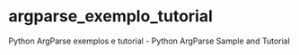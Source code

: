 # argparse_exemplo_tutorial
Python ArgParse exemplos e tutorial  - Python ArgParse Sample and Tutorial
